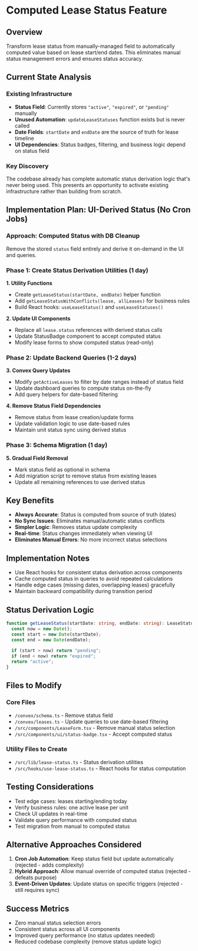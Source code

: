# Computed Lease Status Feature

## Overview
Transform lease status from manually-managed field to automatically computed value based on lease start/end dates. This eliminates manual status management errors and ensures status accuracy.

## Current State Analysis

### Existing Infrastructure
- **Status Field**: Currently stores `"active"`, `"expired"`, or `"pending"` manually
- **Unused Automation**: `updateLeaseStatuses` function exists but is never called
- **Date Fields**: `startDate` and `endDate` are the source of truth for lease timeline
- **UI Dependencies**: Status badges, filtering, and business logic depend on status field

### Key Discovery
The codebase already has complete automatic status derivation logic that's never being used. This presents an opportunity to activate existing infrastructure rather than building from scratch.

## Implementation Plan: UI-Derived Status (No Cron Jobs)

### Approach: Computed Status with DB Cleanup
Remove the stored `status` field entirely and derive it on-demand in the UI and queries.

### Phase 1: Create Status Derivation Utilities (1 day)

**1. Utility Functions**
- Create `getLeaseStatus(startDate, endDate)` helper function
- Add `getLeaseStatusWithConflicts(lease, allLeases)` for business rules
- Build React hooks: `useLeaseStatus()` and `useLeaseStatuses()`

**2. Update UI Components**
- Replace all `lease.status` references with derived status calls
- Update StatusBadge component to accept computed status
- Modify lease forms to show computed status (read-only)

### Phase 2: Update Backend Queries (1-2 days)

**3. Convex Query Updates**
- Modify `getActiveLeases` to filter by date ranges instead of status field
- Update dashboard queries to compute status on-the-fly
- Add query helpers for date-based filtering

**4. Remove Status Field Dependencies**
- Remove status from lease creation/update forms
- Update validation logic to use date-based rules
- Maintain unit status sync using derived status

### Phase 3: Schema Migration (1 day)

**5. Gradual Field Removal**
- Mark status field as optional in schema
- Add migration script to remove status from existing leases
- Update all remaining references to use derived status

## Key Benefits

- **Always Accurate**: Status is computed from source of truth (dates)
- **No Sync Issues**: Eliminates manual/automatic status conflicts
- **Simpler Logic**: Removes status update complexity
- **Real-time**: Status changes immediately when viewing UI
- **Eliminates Manual Errors**: No more incorrect status selections

## Implementation Notes

- Use React hooks for consistent status derivation across components
- Cache computed status in queries to avoid repeated calculations
- Handle edge cases (missing dates, overlapping leases) gracefully
- Maintain backward compatibility during transition period

## Status Derivation Logic

```typescript
function getLeaseStatus(startDate: string, endDate: string): LeaseStatus {
  const now = new Date();
  const start = new Date(startDate);
  const end = new Date(endDate);
  
  if (start > now) return "pending";
  if (end < now) return "expired";
  return "active";
}
```

## Files to Modify

### Core Files
- `/convex/schema.ts` - Remove status field
- `/convex/leases.ts` - Update queries to use date-based filtering
- `/src/components/LeaseForm.tsx` - Remove manual status selection
- `/src/components/ui/status-badge.tsx` - Accept computed status

### Utility Files to Create
- `/src/lib/lease-status.ts` - Status derivation utilities
- `/src/hooks/use-lease-status.ts` - React hooks for status computation

## Testing Considerations

- Test edge cases: leases starting/ending today
- Verify business rules: one active lease per unit
- Check UI updates in real-time
- Validate query performance with computed status
- Test migration from manual to computed status

## Alternative Approaches Considered

1. **Cron Job Automation**: Keep status field but update automatically (rejected - adds complexity)
2. **Hybrid Approach**: Allow manual override of computed status (rejected - defeats purpose)
3. **Event-Driven Updates**: Update status on specific triggers (rejected - still requires sync)

## Success Metrics

- Zero manual status selection errors
- Consistent status across all UI components
- Improved query performance (no status updates needed)
- Reduced codebase complexity (remove status update logic)